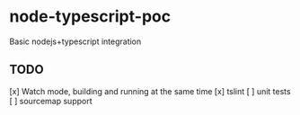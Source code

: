 # node-typescript-poc
Basic nodejs+typescript integration

## TODO
[x] Watch mode, building and running at the same time
[x] tslint
[ ] unit tests
[ ] sourcemap support
